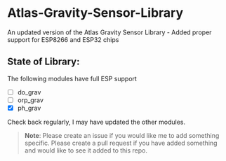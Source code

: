 # Atlas-Gravity-Sensor-Library
An updated version of the Atlas Gravity Sensor Library - Added proper support for ESP8266 and ESP32 chips

## State of Library: 

The following modules have full ESP support

- [ ] do_grav
- [ ] orp_grav 
- [x] ph_grav

Check back regularly, I may have updated the other modules.

> **Note**: Please create an issue if you would like me to add something specific.
> Please create a pull request if you have added something and would like to see it added to this repo.  
